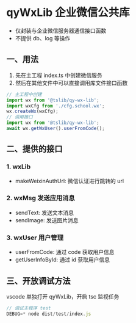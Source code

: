 # qyWxLib 企业微信公共库

* 仅封装与企业微信服务器通信接口函数
* 不提供 db、log 等操作

## 一、用法

1.  先在主工程 index.ts 中创建微信服务
2.  然后在其他文件中可以直接调用库文件接口函数

```js
// 主工程中创建
import wx from '@tslib/qy-wx-lib';
import wxCfg from './cfg.school.wx';
wx.createWx(wxCfg);
// 调用接口
import wx from '@tslib/qy-wx-lib';
await wx.getWxUser().userFromCode();
```

## 二、提供的接口

### 1. wxLib

* makeWeixinAuthUrl: 微信认证进行跳转的 url

### 2. wxMsg 发送应用消息

* sendText: 发送文本消息
* sendImage: 发送图片消息

### 3. wxUser 用户管理

* userFromCode: 通过 code 获取用户信息
* getUserInfoById: 通过 id 获取用户信息

## 三、开放调试方法

vscode 单独打开 qyWxLib，开启 tsc 监视任务

```js
// 调试主程序 test
DEBUG=* node dist/test/index.js
```
